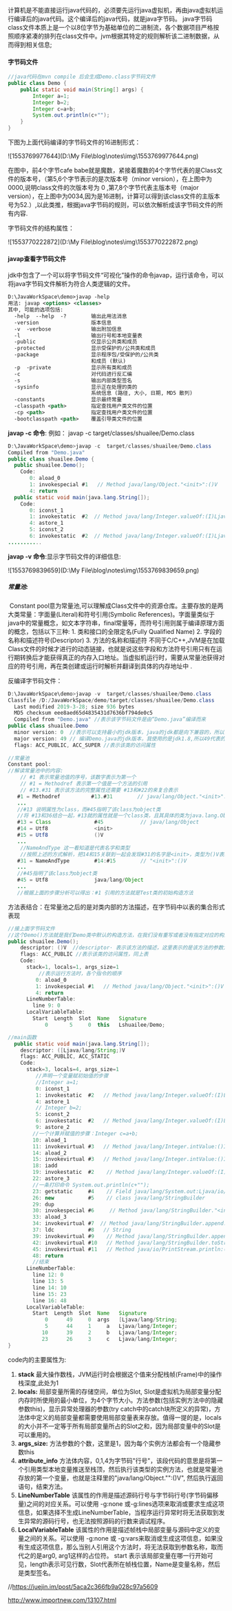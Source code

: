​	计算机是不能直接运行java代码的，必须要先运行java虚拟机，再由java虚拟机运行编译后的java代码。这个编译后的java代码，就是java字节码。 java字节码class文件本质上是一个以8位字节为基础单位的二进制流，各个数据项目严格按照顺序紧凑的排列在class文件中。jvm根据其特定的规则解析该二进制数据，从而得到相关信息;

#### 字节码文件

```java
//java代码在mvn compile 后会生成Demo.class字节码文件
public class Demo {
    public static void main(String[] args) {
        Integer a=1;
        Integer b=2;
        Integer c=a+b;
        System.out.println(c+"");
    }
}
```

下图为上面代码编译的字节码文件的16进制形式：

 ![1553769977644](D:\My File\blog\notes\img\1553769977644.png)

 在图中，前4个字节cafe babe就是魔数，紧接着魔数的4个字节代表的是Class文件的版本号，（第5,6个字节表示的是次版本号（minor version），在上图中为0000,说明class文件的次版本号为 0 ,第7,8个字节代表主版本号（major version），在上图中为0034,因为是16进制，计算可以得到该class文件的主版本号为52.）,以此类推，根据java字节码的规则，可以依次解析成该字节码文件的所有内容.

字节码文件的结构属性：

![1553770222872](D:\My File\blog\notes\img\1553770222872.png)

#### javap查看字节码文件 

​	 jdk中包含了一个可以将字节码文件“可视化”操作的命令javap，运行该命令，可以将java字节码文件解析为符合人类逻辑的文件。

```xml
D:\JavaWorkSpace\demo>javap -help
用法: javap <options> <classes>
其中, 可能的选项包括:
  -help  --help  -?        输出此用法消息
  -version                 版本信息
  -v  -verbose             输出附加信息
  -l                       输出行号和本地变量表
  -public                  仅显示公共类和成员
  -protected               显示受保护的/公共类和成员
  -package                 显示程序包/受保护的/公共类
                           和成员 (默认)
  -p  -private             显示所有类和成员
  -c                       对代码进行反汇编
  -s                       输出内部类型签名
  -sysinfo                 显示正在处理的类的
                           系统信息 (路径, 大小, 日期, MD5 散列)
  -constants               显示最终常量
  -classpath <path>        指定查找用户类文件的位置
  -cp <path>               指定查找用户类文件的位置
  -bootclasspath <path>    覆盖引导类文件的位置

```

**javap -c 命令**:   例如： javap -c target/classes/shuailee/Demo.class 

```java
D:\JavaWorkSpace\demo>javap -c  target/classes/shuailee/Demo.class
Compiled from "Demo.java"
public class shuailee.Demo {
  public shuailee.Demo();
    Code:
       0: aload_0
       1: invokespecial #1   // Method java/lang/Object."<init>":()V
       4: return
  public static void main(java.lang.String[]);
    Code:
       0: iconst_1
       1: invokestatic  #2  // Method java/lang/Integer.valueOf:(I)Ljava/lang/Integer;
       4: astore_1
       5: iconst_2
       6: invokestatic  #2  // Method java/lang/Integer.valueOf:(I)Ljava/lang/Integer;
...........
```

**javap -v 命令**:显示字节码文件的详细信息:

![1553769839659](D:\My File\blog\notes\img\1553769839659.png)

##### 常量池:

​	Constant pool意为常量池,可以理解成Class文件中的资源仓库。主要存放的是两大类常量：字面量(Literal)和符号引用(Symbolic References)。字面量类似于java中的常量概念，如文本字符串，final常量等，而符号引用则属于编译原理方面的概念，包括以下三种:
	1. 类和接口的全限定名(Fully Qualified Name)
	2. 字段的名称和描述符号(Descriptor)
	3. 方法的名称和描述符 
	不同于C/C++,JVM是在加载Class文件的时候才进行的动态链接，也就是说这些字段和方法符号引用只有在运行期转换后才能获得真正的内存入口地址。当虚拟机运行时，需要从常量池获得对应的符号引用，再在类创建或运行时解析并翻译到具体的内存地址中 .

反编译字节码文件：

```java
D:\JavaWorkSpace\demo>javap -v  target/classes/shuailee/Demo.class
Classfile /D:/JavaWorkSpace/demo/target/classes/shuailee/Demo.class
  Last modified 2019-3-28; size 936 bytes
  MD5 checksum eee8aed65d4835431d7636bf794de0c5
  Compiled from "Demo.java" //表示该字节码文件是由“Demo.java”编译而来
public class shuailee.Demo
  minor version: 0  //表示可以支持最小的jdk版本，java的jdk都是向下兼容的，所以该值一般都为0
  major version: 49 // 编译Demo.java的jdk版本，我使用的是jdk1.8,所以49代表的是jdk8
  flags: ACC_PUBLIC, ACC_SUPER //表示该类的访问属性
  
//常量池
Constant pool: 
//解读常量池中的内容:
   	// #1 表示常量池值的序号，该数字表示为第一个
    // #1 = Methodref 表示第一个值是一个方法的引用
    // #13.#31 表示该方法的完整属性还需要 #13和#22的来复合表示
   #1 = Methodref          #13.#31        // java/lang/Object."<init>":()V
   ...
   //#13 说明属性为class，而#45指明了该class为object类
   //将 #13和36结合一起，#13就的属性就是一个class类，且其具体的类为java.lang.Object，仔细观察 #13 后的注释，你发现了什么？其实在将java字节码可视化的时候，javap就已经将各个常量的属性都给关联好了
   #13 = Class              #45            // java/lang/Object
   #14 = Utf8               <init>
   #15 = Utf8               ()V
   ...
    //NameAndType 这一看知道是代表名字和类型
    //按照上述的方式解析，把14和15关联到一起会发现#31的名字是<init>，类型为()V表示无参数并且返回值为void
   #31 = NameAndType        #14:#15        // "<init>":()V
   ...
   //#45指明了该class为object类
   #45 = Utf8               java/lang/Object
   ...
   //根据上面的步骤分析可以得出：#1 引用的方法就是Test类的初始构造方法
```

方法表结合：在常量池之后的是对类内部的方法描述，在字节码中以表的集合形式表现 

```java
//接上面字节码文件
//这个Demo()方法就是我们Demo类中默认的构造方法，在我们没有重写或者没有指定对应的构造方法时，java编译的时候会默认生成一个空的构造方法。
public shuailee.Demo();
    descriptor: ()V  //descriptor· 表示该方法的描述，这里表示的是该方法的参数为空，且返回值为void
    flags: ACC_PUBLIC //表示该类的访问属性，同上表
    Code:
      stack=1, locals=1, args_size=1
          //表示运行方法时，各个指令的顺序
         0: aload_0
         1: invokespecial #1   // Method java/lang/Object."<init>":()V
         4: return
      LineNumberTable:
        line 9: 0
      LocalVariableTable:
        Start  Length  Slot  Name   Signature
            0       5     0  this   Lshuailee/Demo;

//main函数
  public static void main(java.lang.String[]);
    descriptor: ([Ljava/lang/String;)V
    flags: ACC_PUBLIC, ACC_STATIC
    Code:
      stack=3, locals=4, args_size=1
         //声明一个变量赋初始值的步骤  
         //Integer a=1;
         0: iconst_1
         1: invokestatic  #2   // Method java/lang/Integer.valueOf:(I)Ljava/lang/Integer;
         4: astore_1
         // Integer b=2;
         5: iconst_2
         6: invokestatic  #2   // Method java/lang/Integer.valueOf:(I)Ljava/lang/Integer;
         9: astore_2
        //一个计算并赋值的步骤：Integer c=a+b; 
        10: aload_1
        11: invokevirtual #3   // Method java/lang/Integer.intValue:()I
        14: aload_2
        15: invokevirtual #3   // Method java/lang/Integer.intValue:()I
        18: iadd
        19: invokestatic  #2    // Method java/lang/Integer.valueOf:(I)Ljava/lang/Integer;
        22: astore_3
        //一条打印命令 System.out.println(c+"");
        23: getstatic     #4    // Field java/lang/System.out:Ljava/io/PrintStream;
        26: new           #5    // class java/lang/StringBuilder
        29: dup
        30: invokespecial #6     // Method java/lang/StringBuilder."<init>":()V
        33: aload_3
        34: invokevirtual #7  // Method java/lang/StringBuilder.append:(Ljava/lang/Object;)Ljava/lang/StringBuilder;
        37: ldc           #8   // String
        39: invokevirtual #9    // Method java/lang/StringBuilder.append:(Ljava/lang/String;)Ljava/lang/StringBuilder;
        42: invokevirtual #10   // Method java/lang/StringBuilder.toString:()Ljava/lang/String;
        45: invokevirtual #11   // Method java/io/PrintStream.println:(Ljava/lang/String;)V
        48: return
        //结束         
      LineNumberTable:
        line 12: 0
        line 13: 5
        line 14: 10
        line 15: 23
        line 16: 48
      LocalVariableTable:
        Start  Length  Slot  Name   Signature
            0      49     0  args   [Ljava/lang/String;
            5      44     1     a   Ljava/lang/Integer;
           10      39     2     b   Ljava/lang/Integer;
           23      26     3     c   Ljava/lang/Integer;
}


```

code内的主要属性为: 

1. **stack** 最大操作数栈，JVM运行时会根据这个值来分配栈帧(Frame)中的操作栈深度,此处为1
2. **locals:** 局部变量所需的存储空间，单位为Slot, Slot是虚拟机为局部变量分配内存时所使用的最小单位，为4个字节大小。方法参数(包括实例方法中的隐藏参数this)，显示异常处理器的参数(try catch中的catch块所定义的异常)，方法体中定义的局部变量都需要使用局部变量表来存放。值得一提的是，locals的大小并不一定等于所有局部变量所占的Slot之和，因为局部变量中的Slot是可以重用的。
3. **args_size:** 方法参数的个数，这里是1，因为每个实例方法都会有一个隐藏参数this
4. **attribute_info** 方法体内容，0,1,4为字节码"行号"，该段代码的意思是将第一个引用类型本地变量推送至栈顶，然后执行该类型的实例方法，也就是常量池存放的第一个变量，也就是注释里的"java/lang/Object."":()V", 然后执行返回语句，结束方法。
5. **LineNumberTable** 该属性的作用是描述源码行号与字节码行号(字节码偏移量)之间的对应关系。可以使用 -g:none 或-g:lines选项来取消或要求生成这项信息，如果选择不生成LineNumberTable，当程序运行异常时将无法获取到发生异常的源码行号，也无法按照源码的行数来调试程序。
6. **LocalVariableTable** 该属性的作用是描述帧栈中局部变量与源码中定义的变量之间的关系。可以使用 -g:none 或 -g:vars来取消或生成这项信息，如果没有生成这项信息，那么当别人引用这个方法时，将无法获取到参数名称，取而代之的是arg0, arg1这样的占位符。 start 表示该局部变量在哪一行开始可见，length表示可见行数，Slot代表所在帧栈位置，Name是变量名称，然后是类型签名。

 

 //https://juejin.im/post/5aca2c366fb9a028c97a5609

http://www.importnew.com/13107.html

 

 